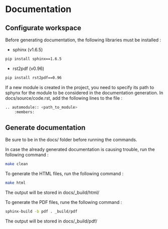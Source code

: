 # Documentation
## Configurate workspace

Before generating documentation, the following libraries must be installed :

* sphinx (v1.6.5)
```bash
pip install sphinx==1.6.5
```

* rst2pdf (v0.96)
```bash
pip install rst2pdf==0.96
```

If a new module is created in the project, you need to specify its path to sphynx for the module to be considered in the documentation generation.
In docs/source/code.rst, add the following lines to the file :
```bash
.. automodule:: <path_to_module>
	:members:
```

## Generate documentation

Be sure to be in the docs/ folder before running the commands.

In case the already generated documentation is causing trouble, run the following command :

```bash
make clean
```

To generate the HTML files, run the following command :

```bash
make html
```

The output will be stored in docs/_build/html/

To generate the PDF files, rune the following command :

```bash
sphinx-build -b pdf . _build/pdf
```

The output will be stored in docs/_build/pdf/


